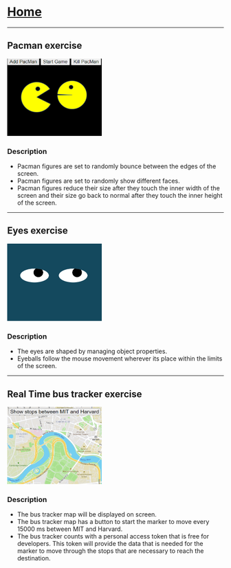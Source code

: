 <h1><a href="https://gk-acaro.github.io/">Home</a></h1>
<hr>
<h2> Pacman exercise </h2>

<img src="./pacman_img.PNG" style="width:220px;height:180px;"/>
<h3> Description </h3>
  <ul>
    <li> Pacman figures are set to randomly bounce between the edges of the screen. </li>
    <li> Pacman figures are set to randomly show different faces. </li>
    <li> Pacman figures reduce their size after they touch the inner width of the screen and their size go back to normal after they touch the inner height of the screen. </li>

  </ul>
  <hr>
<h2> Eyes exercise </h2>
  <img src="./eyes_img.PNG" style="width:220px;height:180px;"/>
<h3> Description </h3>
  <ul>
    <li> The eyes are shaped by managing object properties. </li>
    <li> Eyeballs follow the mouse movement wherever its place within the limits of the screen. </li>
  </ul>
  <hr>
<h2> Real Time bus tracker exercise </h2>
  <img src="./bus_img.PNG" style="width:220px;height:180px;"/>
<h3> Description </h3>
  <ul>
    <li> The bus tracker map will be displayed on screen. </li>
    <li> The bus tracker map has a button to start the marker to move every 15000 ms between MIT and Harvard. </li>
    <li> The bus tracker counts with a personal access token that is free for developers. This token will provide the data that is needed for the marker to move through the stops that are necessary to reach the destination.</li>

  </ul>
